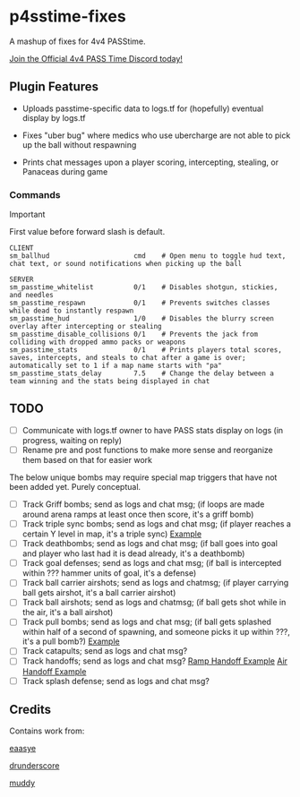 # p4sstime-fixes

A mashup of fixes for 4v4 PASStime.

[Join the Official 4v4 PASS Time Discord today!](https://discord.com/invite/Vrk3Etg)

## Plugin Features

- Uploads passtime-specific data to logs.tf for (hopefully) eventual display by logs.tf

- Fixes "uber bug" where medics who use ubercharge are not able to pick up the ball without respawning

- Prints chat messages upon a player scoring, intercepting, stealing, or Panaceas during game

### Commands

> [!IMPORTANT]
> First value before forward slash is default.

```
CLIENT
sm_ballhud                     cmd    # Open menu to toggle hud text, chat text, or sound notifications when picking up the ball

SERVER
sm_passtime_whitelist          0/1    # Disables shotgun, stickies, and needles
sm_passtime_respawn            0/1    # Prevents switches classes while dead to instantly respawn
sm_passtime_hud                1/0    # Disables the blurry screen overlay after intercepting or stealing
sm_passtime_disable_collisions 0/1    # Prevents the jack from colliding with dropped ammo packs or weapons
sm_passtime_stats              0/1    # Prints players total scores, saves, intercepts, and steals to chat after a game is over; automatically set to 1 if a map name starts with "pa"
sm_passtime_stats_delay        7.5    # Change the delay between a team winning and the stats being displayed in chat
```

## TODO

- [ ] Communicate with logs.tf owner to have PASS stats display on logs (in progress, waiting on reply)
- [ ] Rename pre and post functions to make more sense and reorganize them based on that for easier work

The below unique bombs may require special map triggers that have not been added yet. Purely conceptual.
- [ ] Track Griff bombs; send as logs and chat msg; (if loops are made around arena ramps at least once then score, it's a griff bomb) 
- [ ] Track triple sync bombs; send as logs and chat msg; (if player reaches a certain Y level in map, it's a triple sync) [Example](https://www.youtube.com/watch?v=WWJ2iuPBGTM)
- [ ] Track deathbombs; send as logs and chat msg; (if ball goes into goal and player who last had it is dead already, it's a deathbomb)
- [ ] Track goal defenses; send as logs and chat msg; (if ball is intercepted within ??? hammer units of goal, it's a defense)
- [ ] Track ball carrier airshots; send as logs and chatmsg; (if player carrying ball gets airshot, it's a ball carrier airshot)
- [ ] Track ball airshots; send as logs and chatmsg; (if ball gets shot while in the air, it's a ball airshot)
- [ ] Track pull bombs; send as logs and chat msg; (if ball gets splashed within half of a second of spawning, and someone picks it up within ???, it's a pull bomb?) [Example](https://youtu.be/2CgDMvSvXAc?t=228)
- [ ] Track catapults; send as logs and chat msg?
- [ ] Track handoffs; send as logs and chat msg? [Ramp Handoff Example](https://www.youtube.com/watch?v=vL9x8PUDE2Q) [Air Handoff Example](https://www.youtube.com/watch?v=x7fKfVuBEjc)
- [ ] Track splash defense; send as logs and chat msg?

## Credits

Contains work from:

[eaasye](https://github.com/eaasye/passtime/tree/master/addons/sourcemod/plugins)

[drunderscore](https://github.com/drunderscore/SourcemodPlugins/blob/master/fix_uber_wearoff_condition.sp)

[muddy](https://github.com/SirBlockles/pass-tweaks/blob/main/passtweaks.sp)
